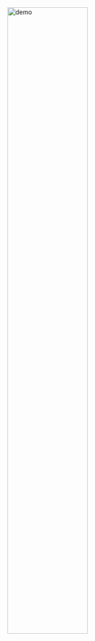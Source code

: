 <img src="https://github.com/clydeatuic/Android_MyTaskv2/blob/master/taskv2demo.gif" alt="demo" height="60%">

